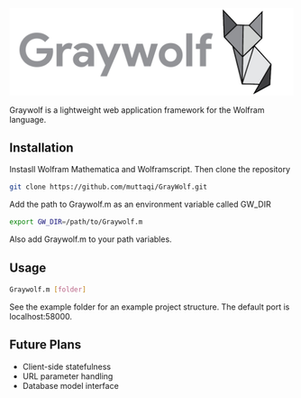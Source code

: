 ![Graywolf Banner](/images/graywolf-banner.png)

Graywolf is a lightweight web application framework for the Wolfram language.

## Installation

Instasll Wolfram Mathematica and Wolframscript. Then clone the repository

```bash
git clone https://github.com/muttaqi/GrayWolf.git
```

Add the path to Graywolf.m as an environment variable called GW_DIR

```bash
export GW_DIR=/path/to/Graywolf.m
```

Also add Graywolf.m to your path variables.

## Usage

```bash
Graywolf.m [folder]
```
See the example folder for an example project structure. The default port is localhost:58000.

## Future Plans

* Client-side statefulness
* URL parameter handling
* Database model interface